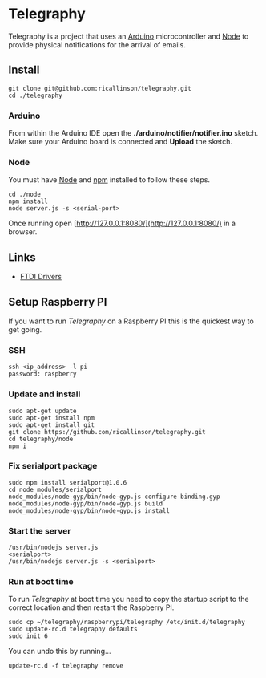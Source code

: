 # Telegraphy

Telegraphy is a project that uses an [Arduino](http://www.arduino.cc/) microcontroller and [Node](http://nodejs.org/) to provide physical notifications for the arrival of emails.

## Install

    git clone git@github.com:ricallinson/telegraphy.git
    cd ./telegraphy

### Arduino

From within the Arduino IDE open the __./arduino/notifier/notifier.ino__ sketch. Make sure your Arduino board is connected and __Upload__ the sketch.

### Node

You must have [Node](http://nodejs.org/) and [npm](https://npmjs.org/) installed to follow these steps.

    cd ./node
    npm install
    node server.js -s <serial-port>

Once running open [http://127.0.0.1:8080/](http://127.0.0.1:8080/) in a browser.

## Links

* [FTDI Drivers](http://www.ftdichip.com/Drivers/VCP.htm)

## Setup Raspberry PI

If you want to run _Telegraphy_ on a Raspberry PI this is the quickest way to get going.

### SSH

    ssh <ip_address> -l pi
    password: raspberry

### Update and install

    sudo apt-get update
    sudo apt-get install npm
    sudo apt-get install git
    git clone https://github.com/ricallinson/telegraphy.git
    cd telegraphy/node
    npm i

### Fix serialport package

	sudo npm install serialport@1.0.6
    cd node_modules/serialport
	node_modules/node-gyp/bin/node-gyp.js configure binding.gyp 
	node_modules/node-gyp/bin/node-gyp.js build 
	node_modules/node-gyp/bin/node-gyp.js install

### Start the server

    /usr/bin/nodejs server.js
    <serialport>
    /usr/bin/nodejs server.js -s <serialport>

### Run at boot time

To run _Telegraphy_ at boot time you need to copy the startup script to the correct location and then restart the Raspberry PI.

    sudo cp ~/telegraphy/raspberrypi/telegraphy /etc/init.d/telegraphy
    sudo update-rc.d telegraphy defaults
    sudo init 6

You can undo this by running...

    update-rc.d -f telegraphy remove


